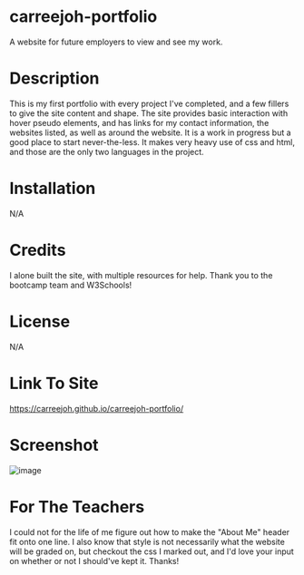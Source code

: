 # carreejoh-portfolio
A website for future employers to view and see my work.


# Description
This is my first portfolio with every project I've completed, and a few fillers to give the site content and shape. The site provides basic interaction with hover pseudo elements, and has links for my contact information, the websites listed, as well as around the website. It is a work in progress but a good place to start never-the-less. It makes very heavy use of css and html, and those are the only two languages in the project. 

# Installation
N/A

# Credits 
I alone built the site, with multiple resources for help. Thank you to the bootcamp team and W3Schools!

# License
N/A

# Link To Site
https://carreejoh.github.io/carreejoh-portfolio/

# Screenshot 
![image](https://user-images.githubusercontent.com/122936256/222989518-f28dcef2-79bd-4545-ad7d-8242700b62f3.png)

# For The Teachers
I could not for the life of me figure out how to make the "About Me" header fit onto one line.
I also know that style is not necessarily what the website will be graded on, but checkout the css I marked out, and 
I'd love your input on whether or not I should've kept it. Thanks!
